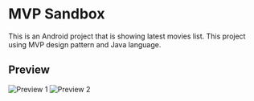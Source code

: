 # MVP Sandbox
This is an Android project that is showing latest movies list. This project using MVP design pattern and Java language.

## Preview
![Preview 1](https://raw.githubusercontent.com/hasaneljabir/mvp-sandbox/master/preview/preview-1.png)
![Preview 2](https://raw.githubusercontent.com/hasaneljabir/mvp-sandbox/master/preview/preview-2.png)
